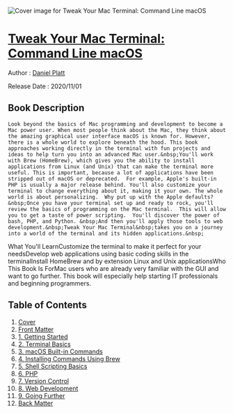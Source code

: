 ![Cover image for Tweak Your Mac Terminal: Command Line macOS](https://imgdetail.ebookreading.net/cover/cover/20201212/EB9781484261712.jpg)

[Tweak Your Mac Terminal: Command Line macOS](https://ebookreading.net/view/book/Tweak+Your+Mac+Terminal%3A+Command+Line+macOS-EB9781484261712_1.html "Tweak Your Mac Terminal: Command Line macOS")
====================================================================================================================

Author : [Daniel Platt](https://ebookreading.net/search/author/Daniel+Platt)

Release Date : 2020/11/01

Book Description
-----------------


    
    
    Look beyond the basics of Mac programming and development to become a Mac power user. When most people think about the Mac, they think about the amazing graphical user interface macOS is known for. However, there is a whole world to explore beneath the hood. This book approaches working directly in the terminal with fun projects and ideas to help turn you into an advanced Mac user.&nbsp;You'll work with Brew (HomeBrew), which gives you the ability to install applications from Linux (and Unix) that can make the terminal more useful. This is important, because a lot of applications have been stripped out of macOS or deprecated.  For example, Apple's built-in PHP is usually a major release behind. You'll also customize your terminal to change everything about it, making it your own. The whole world is about personalizing.  Why put up with the Apple defaults? &nbsp;Once you have your terminal set up and ready to rock, you'll review the basics of programming on the Mac terminal.  This will allow you to get a taste of power scripting.  You'll discover the power of bash, PHP, and Python. &nbsp;And then you'll apply those tools to web development.&nbsp;Tweak Your Mac Terminal&nbsp;takes you on a journey into a world of the terminal and its hidden applications.&nbsp;
 
What You'll LearnCustomize the terminal to make it perfect for your needsDevelop web applications using basic coding skills in the terminalInstall HomeBrew and by extension Linux and Unix applicationsWho This Book Is ForMac users who are already very familiar with the GUI and want to go further. This book will especially help starting IT professionals and beginning programmers.
  
  

Table of Contents
-----------------

1. [Cover](https://ebookreading.net/view/book/Tweak+Your+Mac+Terminal%3A+Command+Line+macOS-EB9781484261712_1.html)
1. [Front Matter](https://ebookreading.net/view/book/Tweak+Your+Mac+Terminal%3A+Command+Line+macOS-EB9781484261712_2.html)
1. [1.&nbsp;Getting Started](https://ebookreading.net/view/book/Tweak+Your+Mac+Terminal%3A+Command+Line+macOS-EB9781484261712_3.html)
1. [2.&nbsp;Terminal Basics](https://ebookreading.net/view/book/Tweak+Your+Mac+Terminal%3A+Command+Line+macOS-EB9781484261712_4.html)
1. [3.&nbsp;macOS Built-in Commands](https://ebookreading.net/view/book/Tweak+Your+Mac+Terminal%3A+Command+Line+macOS-EB9781484261712_5.html)
1. [4.&nbsp;Installing Commands Using Brew](https://ebookreading.net/view/book/Tweak+Your+Mac+Terminal%3A+Command+Line+macOS-EB9781484261712_6.html)
1. [5.&nbsp;Shell Scripting Basics](https://ebookreading.net/view/book/Tweak+Your+Mac+Terminal%3A+Command+Line+macOS-EB9781484261712_7.html)
1. [6.&nbsp;PHP](https://ebookreading.net/view/book/Tweak+Your+Mac+Terminal%3A+Command+Line+macOS-EB9781484261712_8.html)
1. [7.&nbsp;Version Control](https://ebookreading.net/view/book/Tweak+Your+Mac+Terminal%3A+Command+Line+macOS-EB9781484261712_9.html)
1. [8.&nbsp;Web Development](https://ebookreading.net/view/book/Tweak+Your+Mac+Terminal%3A+Command+Line+macOS-EB9781484261712_10.html)
1. [9.&nbsp;Going Further](https://ebookreading.net/view/book/Tweak+Your+Mac+Terminal%3A+Command+Line+macOS-EB9781484261712_11.html)
1. [Back Matter](https://ebookreading.net/view/book/Tweak+Your+Mac+Terminal%3A+Command+Line+macOS-EB9781484261712_12.html)
